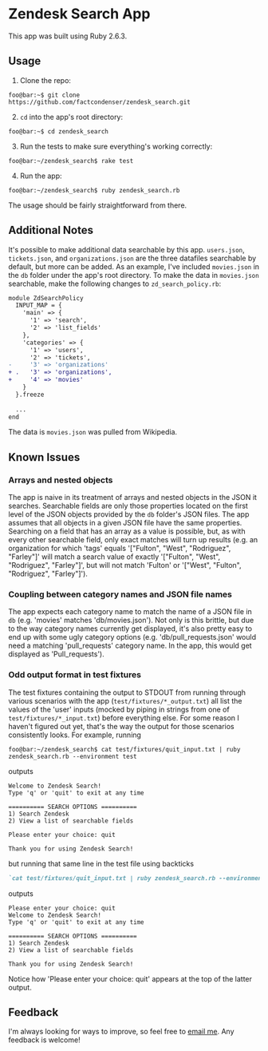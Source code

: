 # Zendesk Search App
This app was built using Ruby 2.6.3.

## Usage
1) Clone the repo:
```console
foo@bar:~$ git clone https://github.com/factcondenser/zendesk_search.git
```
2) `cd` into the app's root directory:
```console
foo@bar:~$ cd zendesk_search
```
3) Run the tests to make sure everything's working correctly:
```console
foo@bar:~/zendesk_search$ rake test
```
4) Run the app:
```console
foo@bar:~/zendesk_search$ ruby zendesk_search.rb
```
The usage should be fairly straightforward from there.
## Additional Notes
It's possible to make additional data searchable by this app. `users.json`, `tickets.json`,
and `organizations.json` are the three datafiles searchable by default, but more can be added.
As an example, I've included `movies.json` in the `db` folder under the app's root directory.
To make the data in `movies.json` searchable, make the following changes to `zd_search_policy.rb`:
```diff
module ZdSearchPolicy
  INPUT_MAP = {
    'main' => {
      '1' => 'search',
      '2' => 'list_fields'
    },
    'categories' => {
      '1' => 'users',
      '2' => 'tickets',
-     '3' => 'organizations'
+ .   '3' => 'organizations',
+     '4' => 'movies'
    }
  }.freeze
  
  ...
end
```
The data is `movies.json` was pulled from Wikipedia.
## Known Issues
### Arrays and nested objects
The app is naive in its treatment of arrays and nested objects in the JSON it searches. Searchable fields are only those properties located on the first level of the JSON objects provided by the `db` folder's JSON files. The app assumes that all objects in a given JSON file have the same properties. Searching on a field that has an array as a value is possible, but, as with every other searchable field, only exact matches will turn up results (e.g. an organization for which 'tags' equals '["Fulton", "West", "Rodriguez", "Farley"]' will match a search value of exactly '["Fulton", "West", "Rodriguez", "Farley"]', but will not match 'Fulton' or '["West", "Fulton", "Rodriguez", "Farley"]').
### Coupling between category names and JSON file names
The app expects each category name to match the name of a JSON file in `db` (e.g. 'movies' matches 'db/movies.json'). Not only is this brittle, but due to the way category names currently get displayed, it's also pretty easy to end up with some ugly category options 
(e.g. 'db/pull_requests.json' would need a matching 'pull_requests' category name. In the app, this would get displayed as 'Pull_requests').  
### Odd output format in test fixtures
The test fixtures containing the output to STDOUT from running through various scenarios with the app (`test/fixtures/*_output.txt`) all
list the values of the 'user' inputs (mocked by piping in strings from one of `test/fixtures/*_input.txt`) before everything else. For some reason I haven't figured out yet, that's the way the output for those scenarios consistently looks. For example, running
```console
foo@bar:~/zendesk_search$ cat test/fixtures/quit_input.txt | ruby zendesk_search.rb --environment test
```
outputs
```console
Welcome to Zendesk Search!
Type 'q' or 'quit' to exit at any time

========== SEARCH OPTIONS ==========
1) Search Zendesk
2) View a list of searchable fields

Please enter your choice: quit

Thank you for using Zendesk Search!
```
but running that same line in the test file using backticks
```ruby
`cat test/fixtures/quit_input.txt | ruby zendesk_search.rb --environment test`
```
outputs
```console
Please enter your choice: quit
Welcome to Zendesk Search!
Type 'q' or 'quit' to exit at any time

========== SEARCH OPTIONS ==========
1) Search Zendesk
2) View a list of searchable fields

Thank you for using Zendesk Search!
```
Notice how 'Please enter your choice: quit' appears at the top of the latter output.
## Feedback
I'm always looking for ways to improve, so feel free to [email me](mailto:mark@markcuipan.com). Any feedback is welcome!
